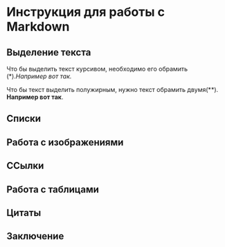 #  Инструкция для работы с Markdown

## Выделение текста 

Что бы выделить текст курсивом, необходимо его обрамить (*).*Например вот так.*

Что бы текст выделить полужирным, нужно текст обрамить двумя(**). **Например вот так**. 

## Списки

##  Работа с изображениями

## ССылки

## Работа с таблицами 

## Цитаты

## Заключение